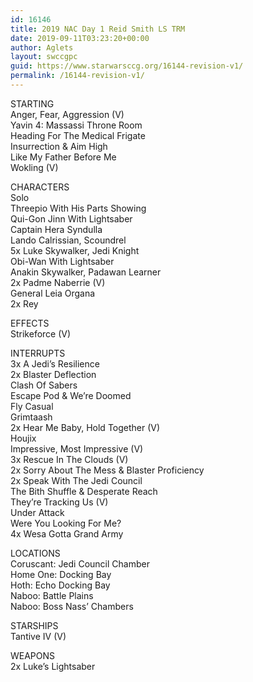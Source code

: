 ```yaml
---
id: 16146
title: 2019 NAC Day 1 Reid Smith LS TRM
date: 2019-09-11T03:23:20+00:00
author: Aglets
layout: swccgpc
guid: https://www.starwarsccg.org/16144-revision-v1/
permalink: /16144-revision-v1/
---
```

STARTING  
Anger, Fear, Aggression (V)  
Yavin 4: Massassi Throne Room  
Heading For The Medical Frigate  
Insurrection & Aim High  
Like My Father Before Me  
Wokling (V)

CHARACTERS  
Solo  
Threepio With His Parts Showing  
Qui-Gon Jinn With Lightsaber  
Captain Hera Syndulla  
Lando Calrissian, Scoundrel  
5x Luke Skywalker, Jedi Knight  
Obi-Wan With Lightsaber  
Anakin Skywalker, Padawan Learner  
2x Padme Naberrie (V)  
General Leia Organa  
2x Rey

EFFECTS  
Strikeforce (V)

INTERRUPTS  
3x A Jedi&#8217;s Resilience  
2x Blaster Deflection  
Clash Of Sabers  
Escape Pod & We&#8217;re Doomed  
Fly Casual  
Grimtaash  
2x Hear Me Baby, Hold Together (V)  
Houjix  
Impressive, Most Impressive (V)  
3x Rescue In The Clouds (V)  
2x Sorry About The Mess & Blaster Proficiency  
2x Speak With The Jedi Council  
The Bith Shuffle & Desperate Reach  
They&#8217;re Tracking Us (V)  
Under Attack  
Were You Looking For Me?  
4x Wesa Gotta Grand Army

LOCATIONS  
Coruscant: Jedi Council Chamber  
Home One: Docking Bay  
Hoth: Echo Docking Bay  
Naboo: Battle Plains  
Naboo: Boss Nass&#8217; Chambers

STARSHIPS  
Tantive IV (V)

WEAPONS  
2x Luke&#8217;s Lightsaber
